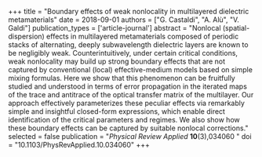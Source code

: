 +++
title = "Boundary effects of weak nonlocality in multilayered dielectric metamaterials"
date = 2018-09-01
authors = ["G. Castaldi", "A. Alù", "V. Galdi"]
publication_types = ['article-journal']
abstract = "Nonlocal (spatial-dispersion) effects in multilayered metamaterials composed of periodic stacks of alternating, deeply subwavelength dielectric layers are known to be negligibly weak. Counterintuitively, under certain critical conditions, weak nonlocality may build up strong boundary effects that are not captured by conventional (local) effective-medium models based on simple mixing formulas. Here we show that this phenomenon can be fruitfully studied and understood in terms of error propagation in the iterated maps of the trace and antitrace of the optical transfer matrix of the multilayer. Our approach effectively parameterizes these peculiar effects via remarkably simple and insightful closed-form expressions, which enable direct identification of the critical parameters and regimes. We also show how these boundary effects can be captured by suitable nonlocal corrections."
selected = false
publication = "*Physical Review Applied* **10**(3),034060 "
doi = "10.1103/PhysRevApplied.10.034060"
+++

